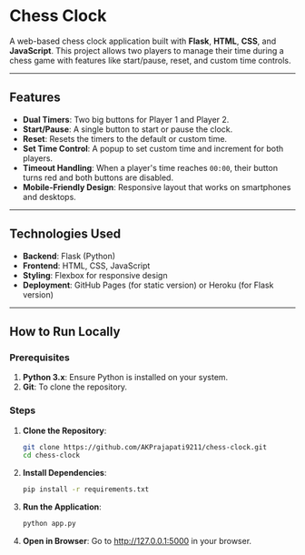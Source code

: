 # Chess Clock

A web-based chess clock application built with **Flask**, **HTML**, **CSS**, and **JavaScript**. This project allows two players to manage their time during a chess game with features like start/pause, reset, and custom time controls.

---

## **Features**
- **Dual Timers**: Two big buttons for Player 1 and Player 2.
- **Start/Pause**: A single button to start or pause the clock.
- **Reset**: Resets the timers to the default or custom time.
- **Set Time Control**: A popup to set custom time and increment for both players.
- **Timeout Handling**: When a player's time reaches `00:00`, their button turns red and both buttons are disabled.
- **Mobile-Friendly Design**: Responsive layout that works on smartphones and desktops.

---

## **Technologies Used**
- **Backend**: Flask (Python)
- **Frontend**: HTML, CSS, JavaScript
- **Styling**: Flexbox for responsive design
- **Deployment**: GitHub Pages (for static version) or Heroku (for Flask version)

---

## **How to Run Locally**

### **Prerequisites**
1. **Python 3.x**: Ensure Python is installed on your system.
2. **Git**: To clone the repository.

### **Steps**
1. **Clone the Repository**:
   ```bash
   git clone https://github.com/AKPrajapati9211/chess-clock.git
   cd chess-clock
   
2. **Install Dependencies**:
    ```bash
    pip install -r requirements.txt

3. **Run the Application**:
    ```bash
    python app.py

4. **Open in Browser**:
    Go to http://127.0.0.1:5000 in your browser.